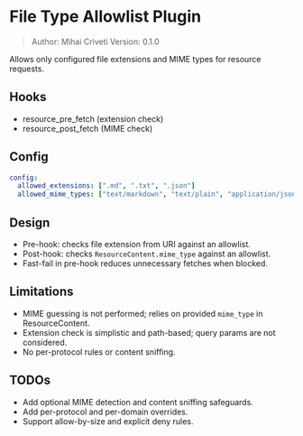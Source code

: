 # File Type Allowlist Plugin

> Author: Mihai Criveti
> Version: 0.1.0

Allows only configured file extensions and MIME types for resource requests.

## Hooks
- resource_pre_fetch (extension check)
- resource_post_fetch (MIME check)

## Config
```yaml
config:
  allowed_extensions: [".md", ".txt", ".json"]
  allowed_mime_types: ["text/markdown", "text/plain", "application/json"]
```

## Design
- Pre-hook: checks file extension from URI against an allowlist.
- Post-hook: checks `ResourceContent.mime_type` against an allowlist.
- Fast-fail in pre-hook reduces unnecessary fetches when blocked.

## Limitations
- MIME guessing is not performed; relies on provided `mime_type` in ResourceContent.
- Extension check is simplistic and path-based; query params are not considered.
- No per-protocol rules or content sniffing.

## TODOs
- Add optional MIME detection and content sniffing safeguards.
- Add per-protocol and per-domain overrides.
- Support allow-by-size and explicit deny rules.
